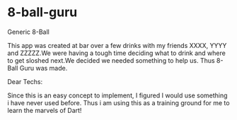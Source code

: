 8-ball-guru
===========

Generic 8-Ball

This app was created at bar over a few drinks with my friends XXXX, YYYY and ZZZZZ.We were having a tough time deciding what to drink and where to get sloshed next.We decided we needed something to help us. Thus 8-Ball Guru was made.



Dear Techs:

Since this is an easy concept to implement, I figured I would use something i have never used before. Thus i am using 
this as a training ground for me to learn the marvels of Dart!